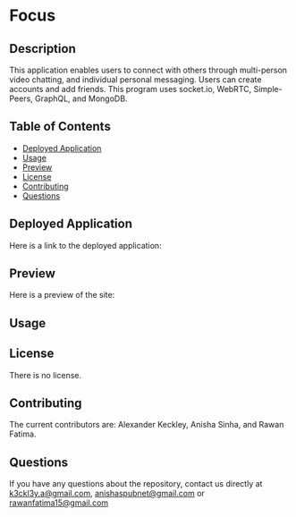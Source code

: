 # Focus

## Description

This application enables users to connect with others through multi-person video chatting, and individual personal messaging. Users can create accounts and add friends. This program uses socket.io, WebRTC, Simple-Peers, GraphQL, and MongoDB. 

## Table of Contents

* [Deployed Application](#deployed-application)
* [Usage](#usage)
* [Preview](#preview)
* [License](#license)
* [Contributing](#contributing)
* [Questions](#questions)

## Deployed Application 
Here is a link to the deployed application: 

## Preview
Here is a preview of the site:

## Usage

## License

There is no license.

## Contributing

The current contributors are: Alexander Keckley, Anisha Sinha, and Rawan Fatima.

## Questions

If you have any questions about the repository, contact us directly at k3ckl3y.a@gmail.com, anishaspubnet@gmail.com or rawanfatima15@gmail.com